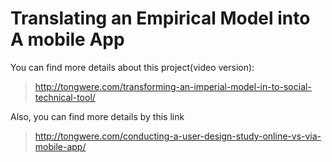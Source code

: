 # Translating an Empirical Model into A mobile App

You can find more details about this project(video version):
>http://tongwere.com/transforming-an-imperial-model-in-to-social-technical-tool/

Also, you can find more details by this link
>http://tongwere.com/conducting-a-user-design-study-online-vs-via-mobile-app/
